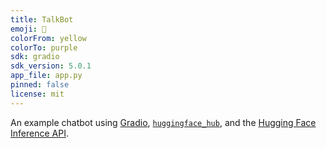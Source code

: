 ```yaml
---
title: TalkBot
emoji: 💬
colorFrom: yellow
colorTo: purple
sdk: gradio
sdk_version: 5.0.1
app_file: app.py
pinned: false
license: mit
---
```


An example chatbot using [Gradio](https://gradio.app), [`huggingface_hub`](https://huggingface.co/docs/huggingface_hub/v0.22.2/en/index), and the [Hugging Face Inference API](https://huggingface.co/docs/api-inference/index).